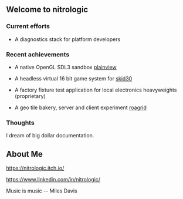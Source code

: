 ## Welcome to nitrologic

### Current efforts

* A diagnostics stack for platform developers

### Recent achievements

* A native OpenGL SDL3 sandbox [plainview](https://github.com/nitrologic/plainview)

* A headless virtual 16 bit game system for [skid30](https://github.com/nitrologic/skid30)

* A factory fixture test application for local electronics heavyweights (proprietary)

* A geo tile bakery, server and client experiment  [roagrid](https://github.com/nitrologic/roagrid)

### Thoughts

I dream of big dollar documentation.

## About Me

https://nitrologic.itch.io/

https://www.linkedin.com/in/nitrologic/


Music is music -- Miles Davis
